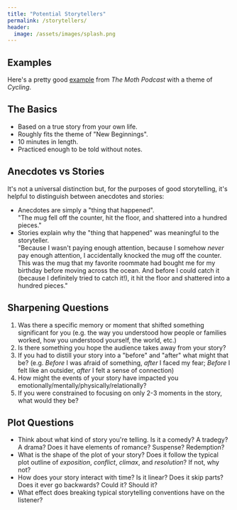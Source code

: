 ```yaml
---
title: "Potential Storytellers"
permalink: /storytellers/
header:
  image: /assets/images/splash.png
---
```


## Examples
Here's a pretty good [example](https://themoth.org/podcast/cycling) from _The Moth Podcast_ with a theme of _Cycling_.

## The Basics
- Based on a true story from your own life.
- Roughly fits the theme of "New Beginnings".
- 10 minutes in length.
- Practiced enough to be told without notes.

## Anecdotes vs Stories
It's not a universal distinction but, for the purposes of good storytelling, it's helpful to distinguish between anecdotes and stories:
- Anecdotes are simply a "thing that happened".\
  "The mug fell off the counter, hit the floor, and shattered into a hundred pieces."
- Stories explain why the "thing that happened" was meaningful to the storyteller.\
  "Because I wasn't paying enough attention, because I somehow _never_ pay enough attention, I accidentally knocked the mug off the counter. This was the mug that my favorite roommate had bought me for my birthday before moving across the ocean. And before I could catch it (because I definitely tried to catch it!), it hit the floor and shattered into a hundred pieces."

## Sharpening Questions
1. Was there a specific memory or moment that shifted something significant for you (e.g. the way you understood how people or families worked, how you understood yourself, the world, etc.)
2. Is there something you hope the audience takes away from your story?
3. If you had to distill your story into a "before" and "after" what might that be? (e.g. _Before_ I was afraid of something, _after_ I faced my fear; _Before_ I felt like an outsider, _after_ I felt a sense of connection)
4. How might the events of your story have impacted you emotionally/mentally/physically/relationally?
5. If you were constrained to focusing on only 2-3 moments in the story, what would they be?

## Plot Questions
- Think about what kind of story you're telling. Is it a comedy? A tradegy? A drama? Does it have elements of romance? Suspense? Redemption?
- What is the shape of the plot of your story? Does it follow the typical plot outline of _exposition_, _conflict_, _climax_, and _resolution_? If not, why not?
- How does your story interact with time? Is it linear? Does it skip parts? Does it ever go backwards? Could it? Should it?
- What effect does breaking typical storytelling conventions have on the listener?
